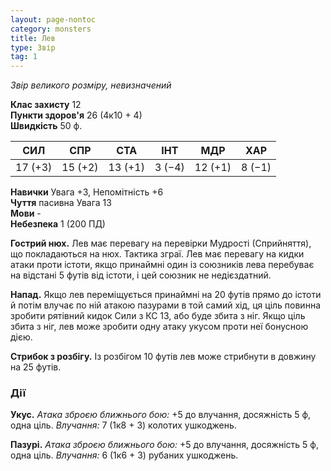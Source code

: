 ```yaml
---
layout: page-nontoc
category: monsters
title: Лев
type: Звір
tag: 1
---
```


_Звір великого розміру, невизначений_

**Клас захисту** 12    
**Пункти здоров'я** 26 (4к10 + 4)    
**Швидкість** 50 ф.

| СИЛ     | СПР     | СТА     | ІНТ    | МДР     | ХАР    |
| ------- | ------- | ------- | ------ | ------- | ------ |
| 17 (+3) | 15 (+2) | 13 (+1) | 3 (−4) | 12 (+1) | 8 (−1) |

**Навички** Увага +3, Непомітність +6    
**Чуття** пасивна Увага 13    
**Мови** -    
**Небезпека** 1 (200 ПД)

**Гострий нюх.** Лев має перевагу на перевірки Мудрості (Сприйняття), що покладаються на нюх. Тактика зграї. Лев має перевагу на кидки атаки проти істоти, якщо принаймні один із союзників лева перебуває на відстані 5 футів від істоти, і цей союзник не недієздатний.    

**Напад.** Якщо лев переміщується принаймні на 20 футів прямо до істоти й потім влучає по ній атакою пазурами в той самий хід, ця ціль повинна зробити рятівний кидок Сили з КС 13, або буде збита з ніг. Якщо ціль збита з ніг, лев може зробити одну атаку укусом проти неї бонусною дією.    

**Стрибок з розбігу.** Із розбігом 10 футів лев може стрибнути в довжину на 25 футів.

### Дії
**Укус.** _Атака зброєю ближнього бою:_ +5 до влучання, досяжність 5 ф, одна ціль. _Влучання:_ 7 (1к8 + 3) колотих ушкоджень.    

**Пазурі.** _Атака зброєю ближнього бою:_ +5 до влучання, досяжність 5 ф, одна ціль. _Влучання:_ 6 (1к6 + 3) рубаних ушкоджень. 

